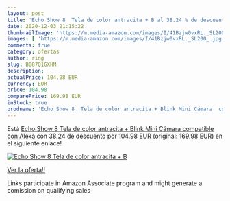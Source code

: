 ```yaml
---
layout: post
title: 'Echo Show 8  Tela de color antracita + B al 38.24 % de descuento'
date: 2020-12-03 21:15:22
thumbnailImage: 'https://m.media-amazon.com/images/I/41Bzjw0vxRL._SL200_.jpg'
images: [ 'https://m.media-amazon.com/images/I/41Bzjw0vxRL._SL200_.jpg' ]
comments: true
category: ofertas
author: ring
slug: B087Q1GXHM
description:
actualPrice: 104.98 EUR
currency: EUR
price: 104.98
comparePrice: 169.98 EUR
inStock: true
prodname: 'Echo Show 8  Tela de color antracita + Blink Mini Cámara  compatible con Alexa'
---
```


Está [Echo Show 8  Tela de color antracita + Blink Mini Cámara  compatible con Alexa](https://www.amazon.es/dp/B087Q1GXHM/?tag=tolees-21) con 38.24 de descuento por 104.98 EUR (original: 169.98 EUR) en el siguiente enlace!

[![Echo Show 8  Tela de color antracita + B](https://m.media-amazon.com/images/I/41Bzjw0vxRL._SL200_.jpg)](https://www.amazon.es/dp/B087Q1GXHM/?tag=tolees-21)

[Ver la oferta!!](https://www.amazon.es/dp/B087Q1GXHM/?tag=tolees-21)

Links participate in Amazon Associate program and might generate a comission on qualifying sales


